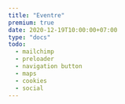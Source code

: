 ```yaml
---
title: "Eventre"
premium: true
date: 2020-12-19T10:00:00+07:00
type: "docs"
todo:
  - mailchimp
  - preloader
  - navigation button
  - maps
  - cookies
  - social
---
```


